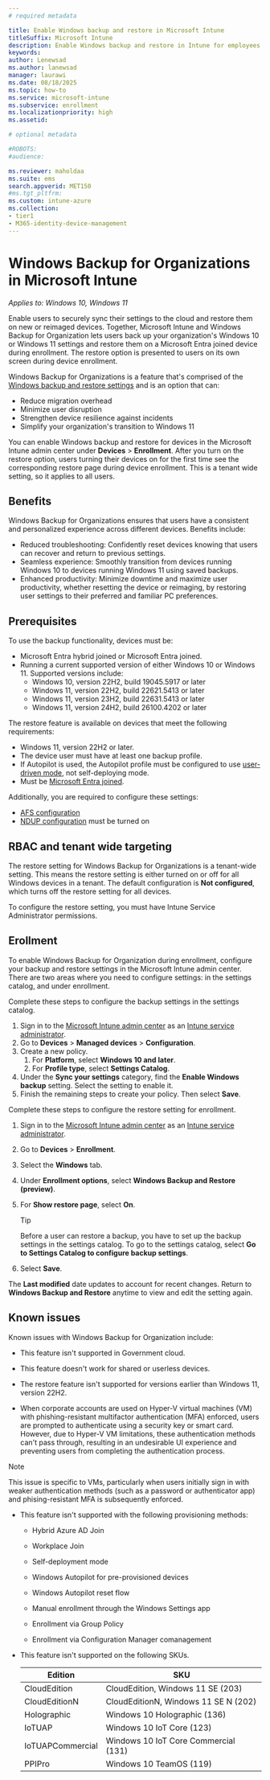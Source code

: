 ```yaml
---
# required metadata

title: Enable Windows backup and restore in Microsoft Intune  
titleSuffix: Microsoft Intune
description: Enable Windows backup and restore in Intune for employees or students.
keywords:
author: Lenewsad
ms.author: lanewsad
manager: laurawi
ms.date: 08/18/2025
ms.topic: how-to
ms.service: microsoft-intune
ms.subservice: enrollment
ms.localizationpriority: high
ms.assetid:

# optional metadata

#ROBOTS:
#audience:

ms.reviewer: maholdaa
ms.suite: ems
search.appverid: MET150
#ms.tgt_pltfrm:
ms.custom: intune-azure
ms.collection:
- tier1
- M365-identity-device-management
---
```


# Windows Backup for Organizations in Microsoft Intune    

*Applies to: Windows 10, Windows 11*  

Enable users to securely sync their settings to the cloud and restore them on new or reimaged devices. Together, Microsoft Intune and Windows Backup for Organization lets users back up your organization's Windows 10 or Windows 11 settings and restore them on a Microsoft Entra joined device during enrollment. The restore option is presented to users on its own screen during device enrollment.   

Windows Backup for Organizations is a feature that's comprised of the [Windows backup and restore settings](/windows/configuration/windows-backup/catalog) and is an option that can: 

* Reduce migration overhead
* Minimize user disruption  
* Strengthen device resilience against incidents  
* Simplify your organization's transition to Windows 11

You can enable Windows backup and restore for devices in the Microsoft Intune admin center under **Devices** > **Enrollment**. After you turn on the restore option, users turning their devices on for the first time see the corresponding restore page during device enrollment. This is a tenant wide setting, so it applies to all users.  

## Benefits  

Windows Backup for Organizations ensures that users have a consistent and personalized experience across different devices. Benefits include:  

* Reduced troubleshooting: Confidently reset devices knowing that users can recover and return to previous settings.   
* Seamless experience: Smoothly transition from devices running Windows 10 to devices running Windows 11 using saved backups. 
* Enhanced productivity: Minimize downtime and maximize user productivity, whether resetting the device or reimaging, by restoring user settings to their preferred and familiar PC preferences.  

## Prerequisites 

To use the backup functionality, devices must be:  

* Microsoft Entra hybrid joined or Microsoft Entra joined.  
* Running a current supported version of either Windows 10 or Windows 11. Supported versions include:  
  * Windows 10, version 22H2, build 19045.5917 or later  
  * Windows 11, version 22H2, build 22621.5413 or later   
  * Windows 11, version 23H2, build 22631.5413 or later   
  * Windows 11, version 24H2, build 26100.4202 or later     

The restore feature is available on devices that meet the following requirements:  

- Windows 11, version 22H2 or later.
- The device user must have at least one backup profile. 
- If Autopilot is used, the Autopilot profile must be configured to use [user-driven mode](), not self-deploying mode.  
- Must be [Microsoft Entra joined]().  

Additionally, you are required to configure these settings: 
- [AFS configuration]()
- [NDUP configuration]() must be turned on

## RBAC and tenant wide targeting 
The restore setting for Windows Backup for Organizations is a tenant-wide setting. This means the restore setting is either turned on or off for all Windows devices in a tenant. The default configuration is **Not configured**, which turns off the restore setting for all devices.  

To configure the restore setting, you must have Intune Service Administrator permissions.  

## Erollment    

To enable Windows Backup for Organization during enrollment, configure your backup and restore settings in the Microsoft Intune admin center. There are two areas where you need to configure settings: in the settings catalog, and under enrollment.  

Complete these steps to configure the backup settings in the settings catalog. 
1. Sign in to the [Microsoft Intune admin center](https://go.microsoft.com/fwlink/?linkid=2109431) as an [Intune service administrator](/entra/identity/role-based-access-control/permissions-reference#intune-administrator).
1. Go to **Devices** > **Managed devices** > **Configuration**.
1. Create a new policy.
   1. For **Platform**, select **Windows 10 and later**.
   2. For **Profile type**, select **Settings Catalog**.
1. Under the **Sync your settings** category, find the **Enable Windows backup** setting. Select the setting to enable it.
1. Finish the remaining steps to create your policy. Then select **Save**.  

Complete these steps to configure the restore setting for enrollment. 
1. Sign in to the [Microsoft Intune admin center](https://go.microsoft.com/fwlink/?linkid=2109431) as an [Intune service administrator](/entra/identity/role-based-access-control/permissions-reference#intune-administrator).  
1. Go to **Devices** > **Enrollment**.  
1. Select the **Windows** tab. 
1. Under **Enrollment options**, select **Windows Backup and Restore (preview)**.  
1. For **Show restore page**, select **On**. 

    > [!TIP]
    > Before a user can restore a backup, you have to set up the backup settings in the settings catalog. To go to the settings catalog, select **Go to Settings Catalog to configure backup settings**. 

1. Select **Save**.

The **Last modified** date updates to account for recent changes. Return to **Windows Backup and Restore** anytime to view and edit the setting again.   

## Known issues  
Known issues with Windows Backup for Organization include: 

- This feature isn't supported in Government cloud.  

- This feature doesn't work for shared or userless devices. 

- The restore feature isn't supported for versions earlier than Windows 11, version 22H2.  

- When corporate accounts are used on Hyper-V virtual machines (VM) with phishing-resistant multifactor authentication (MFA) enforced, users are prompted to authenticate using a security key or smart card. However, due to Hyper-V VM limitations, these authentication methods can't pass through, resulting in an undesirable UI experience and preventing users from completing the authentication process. 

>[!NOTE]
> This issue is specific to VMs, particularly when users initially sign in with weaker authentication methods (such as a password or authenticator app) and phising-resistant MFA is subsequently enforced. 

- This feature isn't supported with the following provisioning methods:  

  - Hybrid Azure AD Join 

  - Workplace Join 

  - Self-deployment mode 

  - Windows Autopilot for pre-provisioned devices 

  - Windows Autopilot reset flow 

  - Manual enrollment through the Windows Settings app 

  - Enrollment via Group Policy 

  - Enrollment via Configuration Manager comanagement 

- This feature isn't supported on the following SKUs.  
 
  |Edition| SKU | 
  | -----| ----- |
  |CloudEdition |CloudEdition, Windows 11 SE (203) |
  |CloudEditionN |CloudEditionN, Windows 11 SE N (202) |
  |Holographic |Windows 10 Holographic (136) |
  |IoTUAP |Windows 10 IoT Core (123) |
  |IoTUAPCommercial |Windows 10 IoT Core Commercial (131) |
  |PPIPro |Windows 10 TeamOS (119) |




